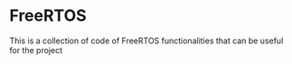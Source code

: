 # FreeRTOS

This is a collection of code of FreeRTOS functionalities that can be useful for the project